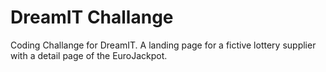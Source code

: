# DreamIT Challange

Coding Challange for DreamIT.
A landing page for a fictive lottery supplier with a detail page of the EuroJackpot.
